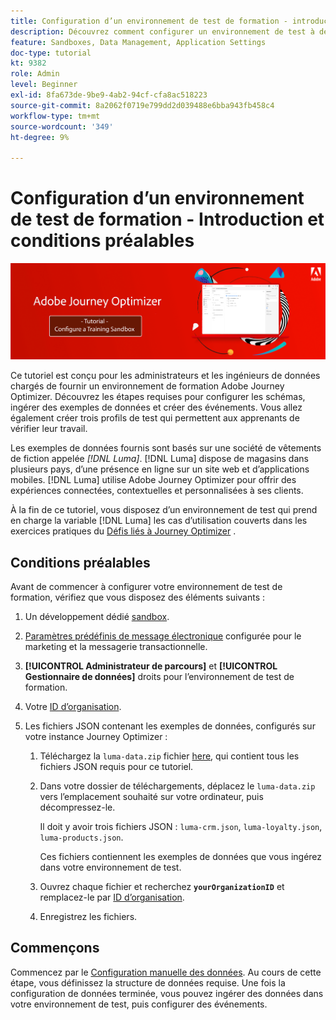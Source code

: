 ```yaml
---
title: Configuration d’un environnement de test de formation - introduction
description: Découvrez comment configurer un environnement de test à des fins de formation. Suivez les étapes requises pour configurer les schémas, ingérer des exemples de données et créer des événements.
feature: Sandboxes, Data Management, Application Settings
doc-type: tutorial
kt: 9382
role: Admin
level: Beginner
exl-id: 8fa673de-9be9-4ab2-94cf-cfa8ac518223
source-git-commit: 8a2062f0719e799dd2d039488e6bba943fb458c4
workflow-type: tm+mt
source-wordcount: '349'
ht-degree: 9%

---
```


# Configuration d’un environnement de test de formation - Introduction et conditions préalables

![Tutoriel sur la bannière - Configuration d’un environnement de test de formation](./assets/ajo-banner-configure-training-sandbox.png)

Ce tutoriel est conçu pour les administrateurs et les ingénieurs de données chargés de fournir un environnement de formation Adobe Journey Optimizer. Découvrez les étapes requises pour configurer les schémas, ingérer des exemples de données et créer des événements. Vous allez également créer trois profils de test qui permettent aux apprenants de vérifier leur travail.

Les exemples de données fournis sont basés sur une société de vêtements de fiction appelée _[!DNL Luma]_. [!DNL Luma] dispose de magasins dans plusieurs pays, d’une présence en ligne sur un site web et d’applications mobiles. [!DNL Luma] utilise Adobe Journey Optimizer pour offrir des expériences connectées, contextuelles et personnalisées à ses clients.

À la fin de ce tutoriel, vous disposez d’un environnement de test qui prend en charge la variable [!DNL Luma] les cas d’utilisation couverts dans les exercices pratiques du [Défis liés à Journey Optimizer](/help/challenges/introduction-and-prerequisites.md) .

## Conditions préalables

Avant de commencer à configurer votre environnement de test de formation, vérifiez que vous disposez des éléments suivants :

1. Un développement dédié [sandbox](https://experienceleague.adobe.com/docs/journey-optimizer-learn/tutorials/access-control/create-and-manage-sandboxes.html?lang=en).
1. [Paramètres prédéfinis de message électronique](https://experienceleague.adobe.com/docs/journey-optimizer-learn/tutorials/channel-configuration/set-up-email-channel.html?lang=en) configurée pour le marketing et la messagerie transactionnelle.
1. **[!UICONTROL Administrateur de parcours]** et **[!UICONTROL Gestionnaire de données]** droits pour l’environnement de test de formation.
1. Votre [ID d’organisation](https://experienceleague.adobe.com/docs/core-services/interface/administration/organizations.html?lang=fr).

1. Les fichiers JSON contenant les exemples de données, configurés sur votre instance Journey Optimizer :

   1. Téléchargez la `luma-data.zip` fichier [here](/help/tutorial-configure-a-training-sandbox/assets/luma-data.zip), qui contient tous les fichiers JSON requis pour ce tutoriel.

   1. Dans votre dossier de téléchargements, déplacez le `luma-data.zip` vers l’emplacement souhaité sur votre ordinateur, puis décompressez-le.

      Il doit y avoir trois fichiers JSON : `luma-crm.json`, `luma-loyalty.json`, `luma-products.json`.

      Ces fichiers contiennent les exemples de données que vous ingérez dans votre environnement de test.

   1. Ouvrez chaque fichier et recherchez **`yourOrganizationID`** et remplacez-le par [ID d’organisation](https://experienceleague.adobe.com/docs/core-services/interface/administration/organizations.html?lang=fr).

   1. Enregistrez les fichiers.

## Commençons

Commencez par le [Configuration manuelle des données](/help/tutorial-configure-a-training-sandbox/manual-data-set-up.md). Au cours de cette étape, vous définissez la structure de données requise. Une fois la configuration de données terminée, vous pouvez ingérer des données dans votre environnement de test, puis configurer des événements.
